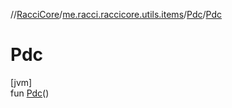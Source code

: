 //[RacciCore](../../../index.md)/[me.racci.raccicore.utils.items](../index.md)/[Pdc](index.md)/[Pdc](-pdc.md)

# Pdc

[jvm]\
fun [Pdc](-pdc.md)()
